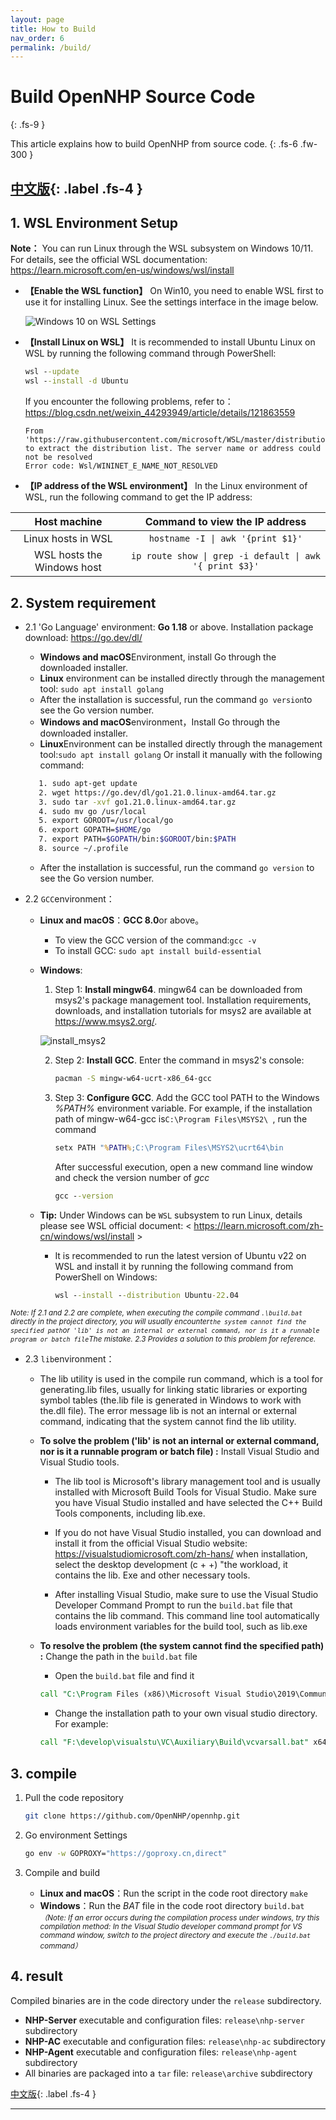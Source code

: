 ```yaml
---
layout: page
title: How to Build
nav_order: 6
permalink: /build/
---
```


# Build OpenNHP Source Code
{: .fs-9 }

This article explains how to build OpenNHP from source code.
{: .fs-6 .fw-300 } 

[中文版](/zh-cn/build/){: .label .fs-4 }
---

## 1. WSL Environment Setup

**Note：** You can run Linux through the WSL subsystem on Windows 10/11. For details, see the official WSL documentation: https://learn.microsoft.com/en-us/windows/wsl/install

- **【Enable the WSL function】** On Win10, you need to enable WSL first to use it for installing Linux. See the settings interface in the image below.
  
   ![Windows 10 on WSL Settings](/images/win10wsl.png)

- **【Install Linux on WSL】** It is recommended to install Ubuntu Linux on WSL by running the following command through PowerShell:

   ```bat
   wsl --update
   wsl --install -d Ubuntu
   ```

   If you encounter the following problems, refer to：<https://blog.csdn.net/weixin_44293949/article/details/121863559>

   ```text
   From 'https://raw.githubusercontent.com/microsoft/WSL/master/distributions/DistributionInfo.json' to extract the distribution list. The server name or address could not be resolved
   Error code: Wsl/WININET_E_NAME_NOT_RESOLVED
   ```

- **【IP address of the WSL environment】** In the Linux environment of WSL, run the following command to get the IP address:

|        Host machine        |             Command to view the IP address              |
| :------------------------: | :-----------------------------------------------------: |
|     Linux hosts in WSL     |            `hostname -I \| awk '{print $1}'`            |
| WSL hosts the Windows host | `ip route show \| grep -i default \| awk '{ print $3}'` |

## 2. System requirement

- 2.1 'Go Language' environment: **Go 1.18** or above. Installation package download: <https://go.dev/dl/>
  - **Windows and macOS**Environment, install Go through the downloaded installer.
  - **Linux** environment can be installed directly through the management tool: `sudo apt install golang`
  - After the installation is successful, run the command `go version`to see the Go version number.
  - **Windows and macOS**environment，Install Go through the downloaded installer.
  - **Linux**Environment can be installed directly through the management tool:`sudo apt install golang` Or install it manually with the following command:

   ```bash
      1. sudo apt-get update
      2. wget https://go.dev/dl/go1.21.0.linux-amd64.tar.gz
      3. sudo tar -xvf go1.21.0.linux-amd64.tar.gz
      4. sudo mv go /usr/local
      5. export GOROOT=/usr/local/go
      6. export GOPATH=$HOME/go
      7. export PATH=$GOPATH/bin:$GOROOT/bin:$PATH
      8. source ~/.profile
   ```

  - After the installation is successful, run the command `go version` to see the Go version number.
- 2.2 `GCC`environment：
  - **Linux and macOS**：**GCC 8.0**or above。
    - To view the GCC version of the command:`gcc -v`
    - To install GCC: `sudo apt install build-essential`
  - **Windows**:
    1. Step 1: **Install mingw64**. mingw64 can be downloaded from msys2's package management tool. Installation requirements, downloads, and installation tutorials for msys2 are available at <https://www.msys2.org/>.
   
    ![install_msys2](/images/install_msys2.png)

    2. Step 2: **Install GCC**. Enter the command in msys2's console:

       ```bash
       pacman -S mingw-w64-ucrt-x86_64-gcc
       ```

    3. Step 3: **Configure GCC**. Add the GCC tool PATH to the Windows *%PATH%* environment variable. For example, if the installation path of mingw-w64-gcc is`C:\Program Files\MSYS2\ `, run the command

       ```bat
       setx PATH "%PATH%;C:\Program Files\MSYS2\ucrt64\bin
       ```
       After successful execution, open a new command line window and check the version number of *gcc*
       ```bat
       gcc --version
       ```

  - **Tip:** Under Windows can be ` WSL ` subsystem to run Linux, details please see WSL official document: < https://learn.microsoft.com/zh-cn/windows/wsl/install >
    - It is recommended to run the latest version of Ubuntu v22 on WSL and install it by running the following command from PowerShell on Windows:
      ```bat
      wsl --install --distribution Ubuntu-22.04
      ```

<small>*Note: If 2.1 and 2.2 are complete, when executing the compile command `.\build.bat `directly in the project directory, you will usually encounter` the system cannot find the specified path `or` 'lib' is not an internal or external command, nor is it a runnable program or batch file`The mistake. 2.3 Provides a solution to this problem for reference.*</small>

- 2.3 `lib`environment：


  - The lib utility is used in the compile run command, which is a tool for generating.lib files, usually for linking static libraries or exporting symbol tables (the.lib file is generated in Windows to work with the.dll file). The error message lib is not an internal or external command, indicating that the system cannot find the lib utility.
  
  - **To solve the problem ('lib' is not an internal or external command, nor is it a runnable program or batch file) :** Install Visual Studio and Visual Studio tools.

    - The lib tool is Microsoft's library management tool and is usually installed with Microsoft Build Tools for Visual Studio. Make sure you have Visual Studio installed and have selected the C++ Build Tools components, including lib.exe.

    - If you do not have Visual Studio installed, you can download and install it from the official Visual Studio website: https://visualstudiomicrosoft.com/zh-hans/ when installation, select the desktop development (c + +) "the workload, it contains the lib. Exe and other necessary tools.

    - After installing Visual Studio, make sure to use the Visual Studio Developer Command Prompt to run the `build.bat` file that contains the lib command. This command line tool automatically loads environment variables for the build tool, such as lib.exe
  
   - **To resolve the problem (the system cannot find the specified path) :** Change the path in the `build.bat` file

     - Open the `build.bat` file and find it
     ```bat
     call "C:\Program Files (x86)\Microsoft Visual Studio\2019\Community\VC\Auxiliary\Build\vcvarsall.bat" x64
     ```

     - Change the installation path to your own visual studio directory. For example:
     ```bat
     call "F:\develop\visualstu\VC\Auxiliary\Build\vcvarsall.bat" x64
     ```

## 3. compile

1. Pull the code repository

   ```bash
   git clone https://github.com/OpenNHP/opennhp.git
   ```

2. Go environment Settings

   ```bash
   go env -w GOPROXY="https://goproxy.cn,direct"
   ```

3. Compile and build
   - **Linux and macOS**：Run the script in the code root directory
   `make`
   - **Windows**：Run the *BAT* file in the code root directory
   `build.bat`<br>
   <small>*（Note: If an error occurs during the compilation process under windows, try this compilation method: In the Visual Studio developer command prompt for VS command window, switch to the project directory and execute the `./build.bat `command）*</small>

## 4. result

Compiled binaries are in the code directory under the `release` subdirectory.

- **NHP-Server** executable and configuration files: `release\nhp-server` subdirectory
- **NHP-AC** executable and configuration files: `release\nhp-ac` subdirectory
- **NHP-Agent** executable and configuration files: `release\nhp-agent` subdirectory
- All binaries are packaged into a `tar` file: `release\archive` subdirectory
  
[中文版](/zh-cn/build/){: .label .fs-4 }

---

